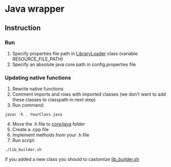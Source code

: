 # Java wrapper

## Instruction
### Run
1. Specify properties file path in [LibraryLoader](messaging-core-java/lib/src/main/java/messaging/core/utils/LibraryLoader.java) class (variable RESOURCE_FILE_PATH)
2. Specify an absolute java core path in config.properties file

### Updating native functions
1. Rewrite native functions
2. Comment imports and rows with imported classes (we don't want to add these classes to classpath in next step)
3. Run command:
```text
javac -h . YourClass.java
```
4. Move the .h file to [core/java](core/java/) folder
5. Create a .cpp file
6. Implement methods from your .h file
7. Run script:
```text
./lib_builder.sh
```
If you added a new class you should to castomize [lib_builder.sh](core/java/lib_builder.sh)
